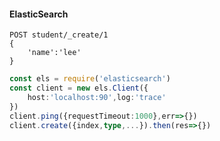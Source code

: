 #### ElasticSearch

```shell
POST student/_create/1
{
	'name':'lee'
}
```

```ts
const els = require('elasticsearch')
const client = new els.Client({
    host:'localhost:90',log:'trace'
})
client.ping({requestTimeout:1000},err=>{})
client.create({index,type,...}).then(res=>{})
```

#### 
